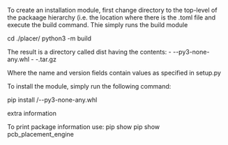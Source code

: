 To create an installation module, first change directory to the top-level of the packaage hierarchy (i.e. the location where there is the .toml file and execute the build command. Thie simply runs the build module 

cd ./placer/
python3 -m build

The result is a directory called dist having the contents:
    - <name>-<version>-py3-none-any.whl
    - <name>-<version>.tar.gz
    
Where the name and version fields contain values as specified in setup.py

To install the module, simply run the following command:

pip install <path>/<name>-<version>-py3-none-any.whl

extra information

To print package information use: pip show <package-name>
pip show pcb_placement_engine
